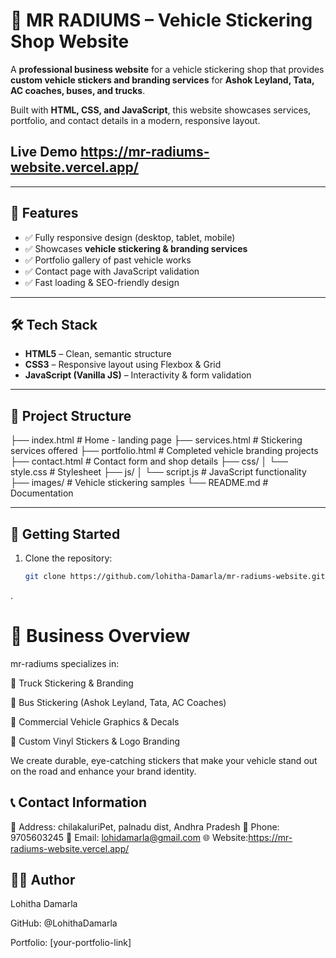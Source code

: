 # 🚚 MR RADIUMS – Vehicle Stickering Shop Website  

A **professional business website** for a vehicle stickering shop that provides **custom vehicle stickers and branding services** for **Ashok Leyland, Tata, AC coaches, buses, and trucks**.  

Built with **HTML, CSS, and JavaScript**, this website showcases services, portfolio, and contact details in a modern, responsive layout.  

## Live Demo https://mr-radiums-website.vercel.app/
---

## 📌 Features  
- ✅ Fully responsive design (desktop, tablet, mobile)  
- ✅ Showcases **vehicle stickering & branding services**  
- ✅ Portfolio gallery of past vehicle works  
- ✅ Contact page with JavaScript validation  
- ✅ Fast loading & SEO-friendly design  

---

## 🛠️ Tech Stack  
- **HTML5** – Clean, semantic structure  
- **CSS3** – Responsive layout using Flexbox & Grid  
- **JavaScript (Vanilla JS)** – Interactivity & form validation  

---

## 📂 Project Structure  
├── index.html # Home - landing page
├── services.html # Stickering services offered
├── portfolio.html # Completed vehicle branding projects
├── contact.html # Contact form and shop details
├── css/
│ └── style.css # Stylesheet
├── js/
│ └── script.js # JavaScript functionality
├── images/ # Vehicle stickering samples
└── README.md # Documentation


---

## 🚀 Getting Started  
1. Clone the repository:  
   ```bash
   git clone https://github.com/lohitha-Damarla/mr-radiums-website.git

.

# 🏪 Business Overview

 mr-radiums specializes in:

🚛 Truck Stickering & Branding

🚌 Bus Stickering (Ashok Leyland, Tata, AC Coaches)

🚐 Commercial Vehicle Graphics & Decals

🎨 Custom Vinyl Stickers & Logo Branding

We create durable, eye-catching stickers that make your vehicle stand out on the road and enhance your brand identity.

## 📞 Contact Information

📍 Address: chilakaluriPet, palnadu dist, Andhra Pradesh
📱 Phone: 9705603245
📧 Email: lohidamarla@gmail.com
🌐 Website:https://mr-radiums-website.vercel.app/

## 👨‍💻 Author

Lohitha Damarla

GitHub: @LohithaDamarla

Portfolio: [your-portfolio-link]

